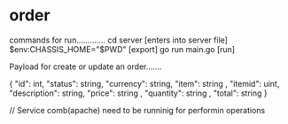 # order
commands for run............. 
cd server                              [enters into server file]
$env:CHASSIS_HOME="$PWD"               [export]
go run main.go                         [run]


Payload for create or update an order.......

{
    "id":          int,
    "status":      string,
    "currency":    string,
    "item":        string ,
	"itemid":      uint,   
	"description": string, 
	"price":       string ,
	"quantity":    string ,
	"total":       string
}

// Service comb(apache) need to be runninig for performin operations